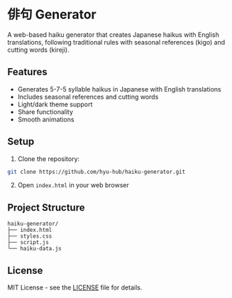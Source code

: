 # 俳句 Generator

A web-based haiku generator that creates Japanese haikus with English translations, following traditional rules with seasonal references (kigo) and cutting words (kireji).

## Features

- Generates 5-7-5 syllable haikus in Japanese with English translations
- Includes seasonal references and cutting words
- Light/dark theme support
- Share functionality
- Smooth animations

## Setup

1. Clone the repository:
```bash
git clone https://github.com/hyu-hub/haiku-generator.git
```

2. Open `index.html` in your web browser

## Project Structure

```
haiku-generator/
├── index.html
├── styles.css
├── script.js
└── haiku-data.js
```

## License

MIT License - see the [LICENSE](LICENSE) file for details. 